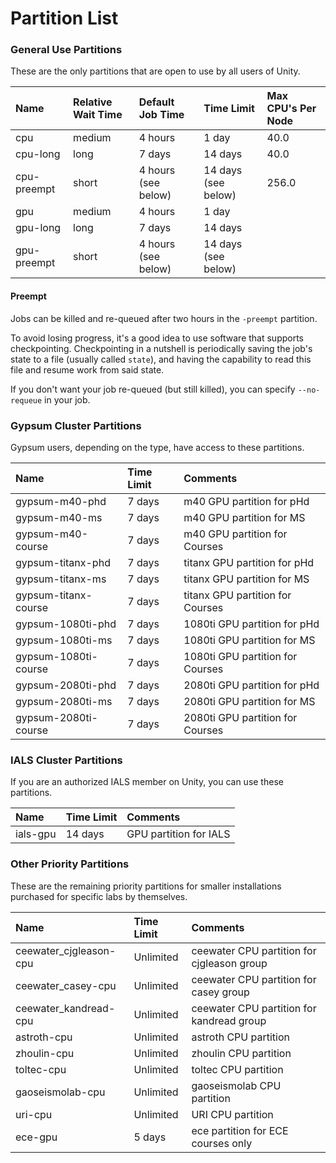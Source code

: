 # Partition List

### General Use Partitions

These are the only partitions that are open to use by all users of Unity.

| Name        | Relative Wait Time   | Default Job Time    | Time Limit          | Max CPU's Per Node   |
|:------------|:---------------------|:--------------------|:--------------------|:---------------------|
| cpu         | medium               | 4 hours             | 1 day               | 40.0                 |
| cpu-long    | long                 | 7 days              | 14 days             | 40.0                 |
| cpu-preempt | short                | 4 hours (see below) | 14 days (see below) | 256.0                |
| gpu         | medium               | 4 hours             | 1 day               |                      |
| gpu-long    | long                 | 7 days              | 14 days             |                      |
| gpu-preempt | short                | 4 hours (see below) | 14 days (see below) |                      |

#### Preempt ####
Jobs can be killed and re-queued after two hours in the `-preempt` partition.

To avoid losing progress, it's a good idea to use software that supports checkpointing. Checkpointing in a nutshell is periodically saving the job's state to a file (usually called `state`), and having the capability to read this file and resume work from said state.

If you don't want your job re-queued (but still killed), you can specify `--no-requeue` in your job.

### Gypsum Cluster Partitions

Gypsum users, depending on the type, have access to these partitions.

| Name                 | Time Limit   | Comments                         |
|:---------------------|:-------------|:---------------------------------|
| gypsum-m40-phd       | 7 days       | m40 GPU partition for pHd        |
| gypsum-m40-ms        | 7 days       | m40 GPU partition for MS         |
| gypsum-m40-course    | 7 days       | m40 GPU partition for Courses    |
| gypsum-titanx-phd    | 7 days       | titanx GPU partition for pHd     |
| gypsum-titanx-ms     | 7 days       | titanx GPU partition for MS      |
| gypsum-titanx-course | 7 days       | titanx GPU partition for Courses |
| gypsum-1080ti-phd    | 7 days       | 1080ti GPU partition for pHd     |
| gypsum-1080ti-ms     | 7 days       | 1080ti GPU partition for MS      |
| gypsum-1080ti-course | 7 days       | 1080ti GPU partition for Courses |
| gypsum-2080ti-phd    | 7 days       | 2080ti GPU partition for pHd     |
| gypsum-2080ti-ms     | 7 days       | 2080ti GPU partition for MS      |
| gypsum-2080ti-course | 7 days       | 2080ti GPU partition for Courses |

### IALS Cluster Partitions

If you are an authorized IALS member on Unity, you can use these partitions.

| Name     | Time Limit   | Comments               |
|:---------|:-------------|:-----------------------|
| ials-gpu | 14 days      | GPU partition for IALS |

### Other Priority Partitions

These are the remaining priority partitions for smaller installations purchased for specific labs by themselves.

| Name                   | Time Limit   | Comments                                   |
|:-----------------------|:-------------|:-------------------------------------------|
| ceewater_cjgleason-cpu | Unlimited    | ceewater CPU partition for cjgleason group |
| ceewater_casey-cpu     | Unlimited    | ceewater CPU partition for casey group     |
| ceewater_kandread-cpu  | Unlimited    | ceewater CPU partition for kandread group  |
| astroth-cpu            | Unlimited    | astroth CPU partition                      |
| zhoulin-cpu            | Unlimited    | zhoulin CPU partition                      |
| toltec-cpu             | Unlimited    | toltec CPU partition                       |
| gaoseismolab-cpu       | Unlimited    | gaoseismolab CPU partition                 |
| uri-cpu                | Unlimited    | URI CPU partition                          |
| ece-gpu                | 5 days       | ece partition for ECE courses only         |
